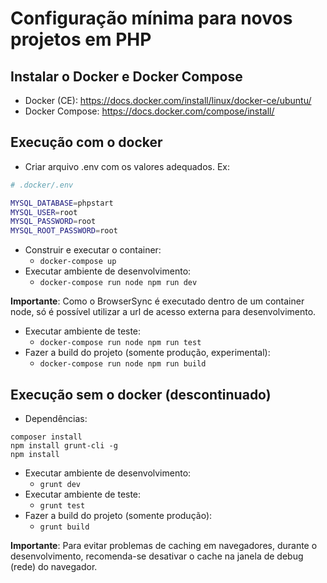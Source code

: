 # Configuração mínima para novos projetos em PHP

## Instalar o Docker e Docker Compose

- Docker (CE): https://docs.docker.com/install/linux/docker-ce/ubuntu/
- Docker Compose: https://docs.docker.com/compose/install/

## Execução com o docker

- Criar arquivo .env com os valores adequados. Ex:
```sh
# .docker/.env

MYSQL_DATABASE=phpstart
MYSQL_USER=root
MYSQL_PASSWORD=root
MYSQL_ROOT_PASSWORD=root
```

- Construir e executar o container:
    - `docker-compose up`
- Executar ambiente de desenvolvimento:
    - `docker-compose run node npm run dev`

**Importante**: Como o BrowserSync é executado dentro de um container node, só é possível utilizar a url de acesso externa para desenvolvimento.

- Executar ambiente de teste:
    - `docker-compose run node npm run test`
- Fazer a build do projeto (somente produção, experimental):
    - `docker-compose run node npm run build`

## Execução sem o docker (descontinuado)

- Dependências:
```
composer install
npm install grunt-cli -g
npm install
```
- Executar ambiente de desenvolvimento:
    - `grunt dev`
- Executar ambiente de teste:
    - `grunt test`
- Fazer a build do projeto (somente produção):
    - `grunt build`

**Importante**: Para evitar problemas de caching em navegadores, durante o desenvolvimento, recomenda-se desativar o cache na janela de debug (rede) do navegador.